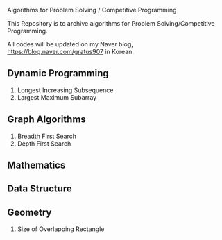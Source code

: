 Algorithms for Problem Solving / Competitive Programming

This Repository is to archive algorithms for Problem Solving/Competitive Programming. 

All codes will be updated on my Naver blog, https://blog.naver.com/gratus907 in Korean.



## Dynamic Programming
1. Longest Increasing Subsequence
2. Largest Maximum Subarray

## Graph Algorithms
1. Breadth First Search
2. Depth First Search


## Mathematics



## Data Structure


## Geometry
1. Size of Overlapping Rectangle
